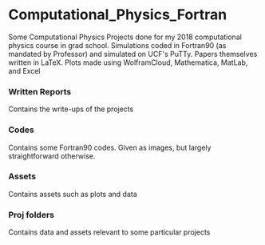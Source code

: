 # Computational_Physics_Fortran
Some Computational Physics Projects done for my 2018 computational physics course in grad school. Simulations coded in Fortran90 (as mandated by Professor) and simulated on UCF's PuTTy. Papers themselves written in LaTeX. Plots made using WolframCloud, Mathematica, MatLab, and Excel 

### Written Reports
Contains the write-ups of the projects

### Codes
Contains some Fortran90 codes. Given as images, but largely straightforward otherwise. 

### Assets
Contains assets such as plots and data

### Proj folders
Contains data and assets relevant to some particular projects

